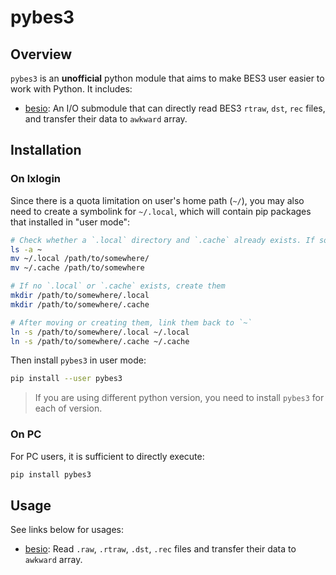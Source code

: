 # pybes3

## Overview

`pybes3` is an **unofficial** python module that aims to make BES3 user easier to work with Python. It includes:

* [besio](./doc/besio.md): An I/O submodule that can directly read BES3 `rtraw`, `dst`, `rec` files, and transfer their data to `awkward` array.



## Installation

### On lxlogin

Since there is a quota limitation on user's home path (`~/`), you may also need to create a symbolink for `~/.local`, which will contain pip packages that installed in "user mode":

```bash
# Check whether a `.local` directory and `.cache` already exists. If so, move it to somewhere else
ls -a ~
mv ~/.local /path/to/somewhere/
mv ~/.cache /path/to/somewhere

# If no `.local` or `.cache` exists, create them
mkdir /path/to/somewhere/.local
mkdir /path/to/somewhere/.cache

# After moving or creating them, link them back to `~`
ln -s /path/to/somewhere/.local ~/.local
ln -s /path/to/somewhere/.cache ~/.cache
```

Then install `pybes3` in user mode:

```bash
pip install --user pybes3
```

> If you are using different python version, you need to install `pybes3` for each of version.

### On PC

For PC users, it is sufficient to directly execute:

```bash
pip install pybes3
```



## Usage

See links below for usages:

* [besio](./doc/besio.md): Read `.raw`, `.rtraw`, `.dst`, `.rec` files and transfer their data to `awkward` array.

